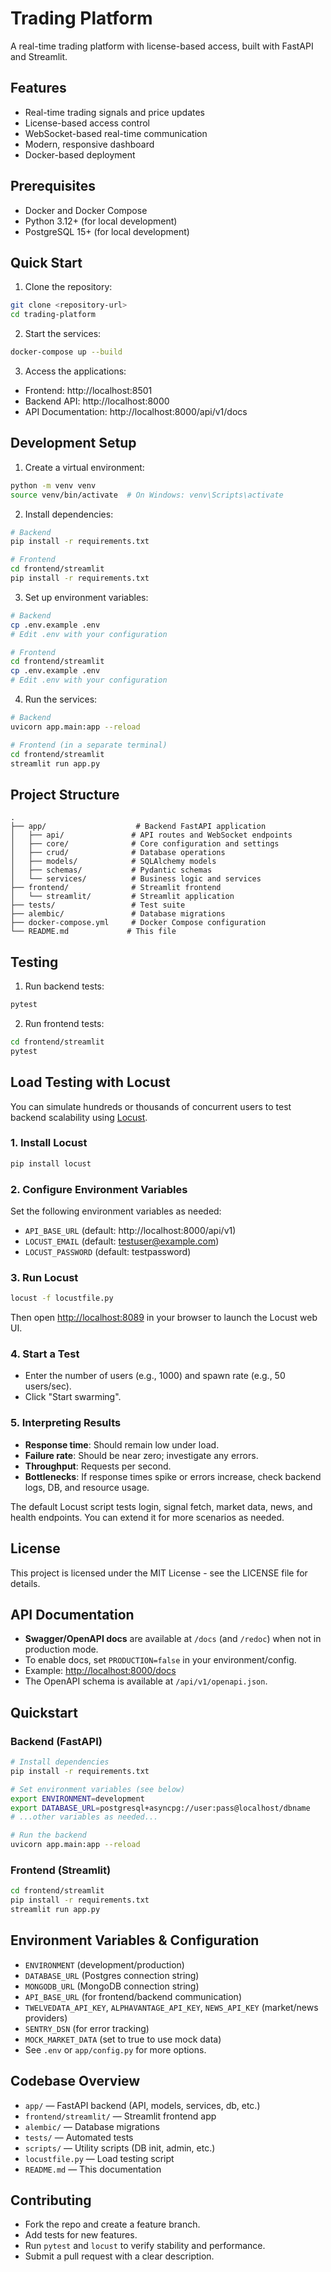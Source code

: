 # Trading Platform

A real-time trading platform with license-based access, built with FastAPI and Streamlit.

## Features

- Real-time trading signals and price updates
- License-based access control
- WebSocket-based real-time communication
- Modern, responsive dashboard
- Docker-based deployment

## Prerequisites

- Docker and Docker Compose
- Python 3.12+ (for local development)
- PostgreSQL 15+ (for local development)

## Quick Start

1. Clone the repository:
```bash
git clone <repository-url>
cd trading-platform
```

2. Start the services:
```bash
docker-compose up --build
```

3. Access the applications:
- Frontend: http://localhost:8501
- Backend API: http://localhost:8000
- API Documentation: http://localhost:8000/api/v1/docs

## Development Setup

1. Create a virtual environment:
```bash
python -m venv venv
source venv/bin/activate  # On Windows: venv\Scripts\activate
```

2. Install dependencies:
```bash
# Backend
pip install -r requirements.txt

# Frontend
cd frontend/streamlit
pip install -r requirements.txt
```

3. Set up environment variables:
```bash
# Backend
cp .env.example .env
# Edit .env with your configuration

# Frontend
cd frontend/streamlit
cp .env.example .env
# Edit .env with your configuration
```

4. Run the services:
```bash
# Backend
uvicorn app.main:app --reload

# Frontend (in a separate terminal)
cd frontend/streamlit
streamlit run app.py
```

## Project Structure

```
.
├── app/                    # Backend FastAPI application
│   ├── api/               # API routes and WebSocket endpoints
│   ├── core/              # Core configuration and settings
│   ├── crud/              # Database operations
│   ├── models/            # SQLAlchemy models
│   ├── schemas/           # Pydantic schemas
│   └── services/          # Business logic and services
├── frontend/              # Streamlit frontend
│   └── streamlit/         # Streamlit application
├── tests/                 # Test suite
├── alembic/               # Database migrations
├── docker-compose.yml     # Docker Compose configuration
└── README.md             # This file
```

## Testing

1. Run backend tests:
```bash
pytest
```

2. Run frontend tests:
```bash
cd frontend/streamlit
pytest
```

## Load Testing with Locust

You can simulate hundreds or thousands of concurrent users to test backend scalability using [Locust](https://locust.io/).

### 1. Install Locust
```bash
pip install locust
```

### 2. Configure Environment Variables
Set the following environment variables as needed:
- `API_BASE_URL` (default: http://localhost:8000/api/v1)
- `LOCUST_EMAIL` (default: testuser@example.com)
- `LOCUST_PASSWORD` (default: testpassword)

### 3. Run Locust
```bash
locust -f locustfile.py
```
Then open [http://localhost:8089](http://localhost:8089) in your browser to launch the Locust web UI.

### 4. Start a Test
- Enter the number of users (e.g., 1000) and spawn rate (e.g., 50 users/sec).
- Click "Start swarming".

### 5. Interpreting Results
- **Response time**: Should remain low under load.
- **Failure rate**: Should be near zero; investigate any errors.
- **Throughput**: Requests per second.
- **Bottlenecks**: If response times spike or errors increase, check backend logs, DB, and resource usage.

The default Locust script tests login, signal fetch, market data, news, and health endpoints. You can extend it for more scenarios as needed.

## License

This project is licensed under the MIT License - see the LICENSE file for details.

## API Documentation

- **Swagger/OpenAPI docs** are available at `/docs` (and `/redoc`) when not in production mode.
- To enable docs, set `PRODUCTION=false` in your environment/config.
- Example: [http://localhost:8000/docs](http://localhost:8000/docs)
- The OpenAPI schema is available at `/api/v1/openapi.json`.

## Quickstart

### Backend (FastAPI)
```bash
# Install dependencies
pip install -r requirements.txt

# Set environment variables (see below)
export ENVIRONMENT=development
export DATABASE_URL=postgresql+asyncpg://user:pass@localhost/dbname
# ...other variables as needed...

# Run the backend
uvicorn app.main:app --reload
```

### Frontend (Streamlit)
```bash
cd frontend/streamlit
pip install -r requirements.txt
streamlit run app.py
```

## Environment Variables & Configuration
- `ENVIRONMENT` (development/production)
- `DATABASE_URL` (Postgres connection string)
- `MONGODB_URL` (MongoDB connection string)
- `API_BASE_URL` (for frontend/backend communication)
- `TWELVEDATA_API_KEY`, `ALPHAVANTAGE_API_KEY`, `NEWS_API_KEY` (market/news providers)
- `SENTRY_DSN` (for error tracking)
- `MOCK_MARKET_DATA` (set to true to use mock data)
- See `.env` or `app/config.py` for more options.

## Codebase Overview

- `app/` — FastAPI backend (API, models, services, db, etc.)
- `frontend/streamlit/` — Streamlit frontend app
- `alembic/` — Database migrations
- `tests/` — Automated tests
- `scripts/` — Utility scripts (DB init, admin, etc.)
- `locustfile.py` — Load testing script
- `README.md` — This documentation

## Contributing

- Fork the repo and create a feature branch.
- Add tests for new features.
- Run `pytest` and `locust` to verify stability and performance.
- Submit a pull request with a clear description. 